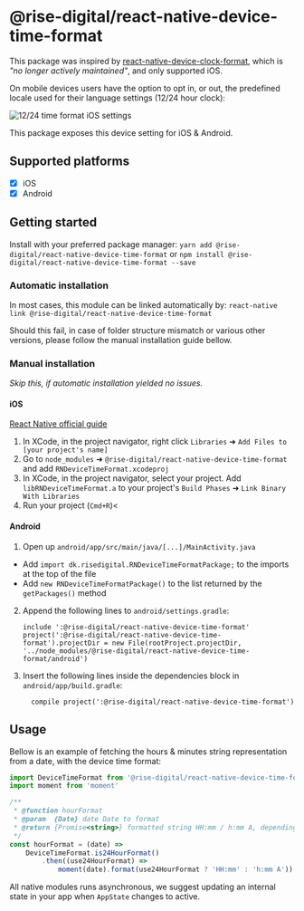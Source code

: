 
# @rise-digital/react-native-device-time-format

This package was inspired by [react-native-device-clock-format](https://github.com/brentvatne/react-native-device-clock-format), which is *"no longer actively maintained"*, and only supported iOS.

On mobile devices users have the option to opt in, or out, the predefined locale used for their language settings (12/24 hour clock):

![12/24 time format iOS settings](https://i.imgur.com/uLD3onD.jpg)

This package exposes this device setting for iOS & Android.

## Supported platforms

- [x] iOS
- [x] Android

## Getting started

Install with your preferred package manager:
`yarn add @rise-digital/react-native-device-time-format`
or
`npm install @rise-digital/react-native-device-time-format --save`

### Automatic installation

In most cases, this module can be linked automatically by:
`react-native link @rise-digital/react-native-device-time-format`

Should this fail, in case of folder structure mismatch or various other versions, please follow the manual installation guide bellow.

### Manual installation

*Skip this, if automatic installation yielded no issues.*

#### iOS

[React Native official guide](https://facebook.github.io/react-native/docs/linking-libraries-ios.html)

1. In XCode, in the project navigator, right click `Libraries` ➜ `Add Files to [your project's name]`
2. Go to `node_modules` ➜ `@rise-digital/react-native-device-time-format` and add `RNDeviceTimeFormat.xcodeproj`
3. In XCode, in the project navigator, select your project. Add `libRNDeviceTimeFormat.a` to your project's `Build Phases` ➜ `Link Binary With Libraries`
4. Run your project (`Cmd+R`)<

#### Android

1. Open up `android/app/src/main/java/[...]/MainActivity.java`
  - Add `import dk.risedigital.RNDeviceTimeFormatPackage;` to the imports at the top of the file
  - Add `new RNDeviceTimeFormatPackage()` to the list returned by the `getPackages()` method
2. Append the following lines to `android/settings.gradle`:
  	```
  	include ':@rise-digital/react-native-device-time-format'
  	project(':@rise-digital/react-native-device-time-format').projectDir = new File(rootProject.projectDir, 	'../node_modules/@rise-digital/react-native-device-time-format/android')
  	```
3. Insert the following lines inside the dependencies block in `android/app/build.gradle`:
  	```
      compile project(':@rise-digital/react-native-device-time-format')
  	```

## Usage

Bellow is an example of fetching the hours & minutes string representation from a date, with the device time format:

```js
import DeviceTimeFormat from '@rise-digital/react-native-device-time-format'
import moment from 'moment'

/**
 * @function hourFormat
 * @param  {Date} date Date to format
 * @return {Promise<string>} formatted string HH:mm / h:mm A, depending on device setting
 */
const hourFormat = (date) =>
	DeviceTimeFormat.is24HourFormat()
		.then((use24HourFormat) =>
			moment(date).format(use24HourFormat ? 'HH:mm' : 'h:mm A'))
```

All native modules runs asynchronous, we suggest updating an internal state in your app when `AppState` changes to active.
